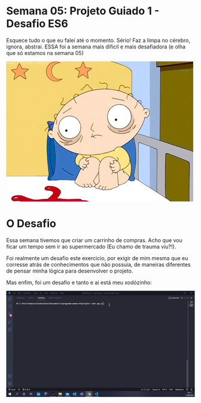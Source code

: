 # Semana 05: Projeto Guiado 1 - Desafio ES6

Esquece tudo o que eu falei até o momento. 
Sério! Faz a limpa no cérebro, ignora, abstrai.
ESSA foi a semana mais dificil e mais desafiadora (e olha que só estamos na semana 05)

![gif "crazy and sad"](img/crazy.gif)

# O Desafio

Essa semana tivemos que criar um carrinho de compras.
Acho que vou ficar um tempo sem ir ao supermercado (Eu chamo de trauma viu?!).

Foi realmente um desafio este exercicio, por exigir de mim mesma que eu corresse atrás de conhecimentos que não possuia, de maneiras diferentes de pensar minha lógica para desenvolver o projeto. 

Mas enfim, foi um desafio e tanto e aí está meu xodózinho:

![gif "projeto completo"](img/projeto-completo.gif)

